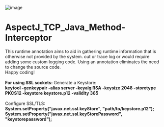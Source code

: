![image](https://github.com/Freya-Ebba-Christ/AspectJ_TCP_Java_Method-Interceptor/assets/57752514/43999c49-f7b7-43e8-b1ee-6f72f2d0e34f)
<br>
# AspectJ_TCP_Java_Method-Interceptor

This runtime annotation aims to aid in gathering runtime information that is otherwise not provided by the system. out or trace log or would require adding some custom logging code.
Using an annotation eliminates the need to change the source code.
<br>
Happy coding!
<br>
<br>
<b>For using SSL sockets:</b>
Generate a Keystore:
<br>
<b>keytool -genkeypair -alias server -keyalg RSA -keysize 2048 -storetype PKCS12 -keystore keystore.p12 -validity 365</b>
<br>
<br>
Configure SSL/TLS:
<br>
<b>System.setProperty("javax.net.ssl.keyStore", "path/to/keystore.p12");</b>
<br>
<b>System.setProperty("javax.net.ssl.keyStorePassword", "keystorepassword");</b>


